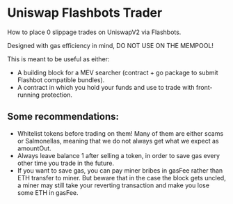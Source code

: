# Uniswap Flashbots Trader

How to place 0 slippage trades on UniswapV2 via Flashbots.

Designed with gas efficiency in mind, DO NOT USE ON THE MEMPOOL!

This is meant to be useful as either:
- A building block for a MEV searcher (contract + go package to submit Flashbot compatible bundles).
- A contract in which you hold your funds and use to trade with front-running protection.

## Some recommendations:

- Whitelist tokens before trading on them! Many of them are either scams or Salmonellas, meaning that we do not always get what we expect as amountOut.
- Always leave balance 1 after selling a token, in order to save gas every other time you trade in the future.
- If you want to save gas, you can pay miner bribes in gasFee rather than ETH transfer to miner. But beware that in the case the block gets uncled, a miner may still take your reverting transaction and make you lose some ETH in gasFee.
